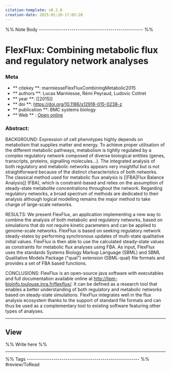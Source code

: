 ```yaml
---
citation-template: v0.2.0
creation-date: 2025:01:20-17:03:20
---
```


%% Note Body --------------------------------------------------- %%
# FlexFlux: Combining metabolic flux and regulatory network analyses

### Meta
- ** citekey **: marmiesseFlexFluxCombiningMetabolic2015
- ** authors **: Lucas Marmiesse, Rémi Peyraud, Ludovic Cottret
- ** year **: [[2015]]
- ** doi **: https://doi.org/10.1186/s12918-015-0238-z
- ** publication **: BMC systems biology
- ** Web ** : [Open online]()


### Abstract:

BACKGROUND: Expression of cell phenotypes highly depends on metabolism that supplies matter and energy. To achieve proper utilisation of the different metabolic pathways, metabolism is tightly regulated by a complex regulatory network composed of diverse biological entities (genes, transcripts, proteins, signalling molecules…). The integrated analysis of both regulatory and metabolic networks appears very insightful but is not straightforward because of the distinct characteristics of both networks. The classical method used for metabolic flux analysis is [[FBA|Flux Balance Analysis]] (FBA), which is constraint-based and relies on the assumption of steady-state metabolite concentrations throughout the network. Regarding regulatory networks, a broad spectrum of methods are dedicated to their analysis although logical modelling remains the major method to take charge of large-scale networks. 

RESULTS: We present FlexFlux, an application implementing a new way to combine the analysis of both metabolic and regulatory networks, based on simulations that do not require kinetic parameters and can be applied to genome-scale networks. FlexFlux is based on seeking regulatory network steady-states by performing synchronous updates of multi-state qualitative initial values. FlexFlux is then able to use the calculated steady-state values as constraints for metabolic flux analyses using FBA. As input, FlexFlux uses the standards Systems Biology Markup Language (SBML) and SBML Qualitative Models Package ("qual") extension (SBML-qual) file formats and provides a set of FBA based functions. 

CONCLUSIONS: FlexFlux is an open-source java software with executables and full documentation available online at http://lipm-bioinfo.toulouse.inra.fr/flexflux/. It can be defined as a research tool that enables a better understanding of both regulatory and metabolic networks based on steady-state simulations. FlexFlux integrates well in the flux analysis ecosystem thanks to the support of standard file formats and can thus be used as a complementary tool to existing software featuring other types of analyses.

___

## View

%% Write here %%





___
%% Tags  ------------------------------------------------------- %%
#review/ToRead